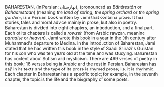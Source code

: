 BAHARESTAN, (in Persian: بهارستان), (pronounced as _Bǎhārestān_ or _Bahaarestaan_) (meaning _the land of spring_, _the spring orchard_ or _the spring garden_), is a Persian book written by Jami that contains prose. It has stories, tales and moral advice mainly in prose, but also in poetry. Baharestan is divided into eight chapters, an introduction, and a final part. Each of its chapters is called a _rowzeh_ (from Arabic rawzah, meaning _paradise_ or _heaven_). Jami wrote this book in a year in the 9th century after Muhammad's departure to Medina. In the introduction of Baharestan, Jami stated that he had written this book in the style of Saadi Shirazi's Gulistan for his son who was ten years old at the time and was studying. Baharestan has content about Sufism and mysticism. There are 469 verses of poetry in this book; 16 verses being in Arabic and the rest in Persian. Baharestan has saj' in its texts and the type of its prose is rhymed prose; i.e. it is rhythmic. Each chapter in Baharestan has a specific topic; for example, in the seventh chapter, the topic is the life and the biography of some poets.
